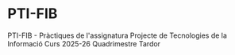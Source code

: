 # PTI-FIB
PTI-FIB - Pràctiques de l'assignatura Projecte de Tecnologies de la Informació Curs 2025-26 Quadrimestre Tardor
